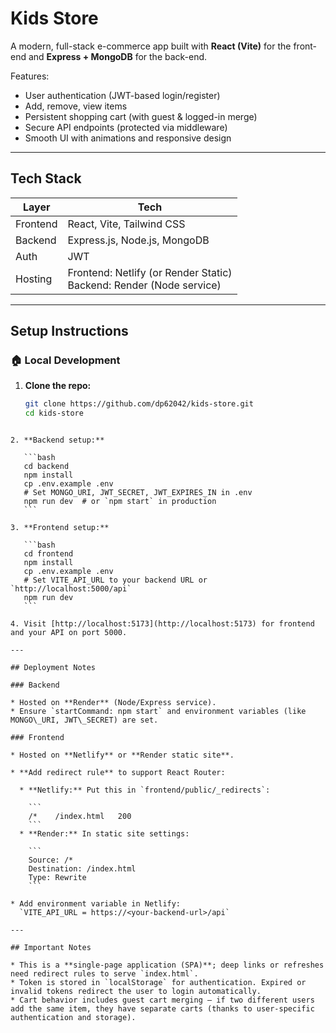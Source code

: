 
# Kids Store

A modern, full-stack e-commerce app built with **React (Vite)** for the front-end and **Express + MongoDB** for the back-end.

Features:
- User authentication (JWT-based login/register)
- Add, remove, view items
- Persistent shopping cart (with guest & logged-in merge)
- Secure API endpoints (protected via middleware)
- Smooth UI with animations and responsive design

---

##  Tech Stack

| Layer       | Tech                         |
|-------------|------------------------------|
| Frontend    | React, Vite, Tailwind CSS    |
| Backend     | Express.js, Node.js, MongoDB |
| Auth        | JWT                          |
| Hosting     | Frontend: Netlify (or Render Static) <br> Backend: Render (Node service) |

---

##  Setup Instructions

### 🏠 Local Development

1. **Clone the repo:**
   ```bash
   git clone https://github.com/dp62042/kids-store.git
   cd kids-store
````

2. **Backend setup:**

   ```bash
   cd backend
   npm install
   cp .env.example .env
   # Set MONGO_URI, JWT_SECRET, JWT_EXPIRES_IN in .env
   npm run dev  # or `npm start` in production
   ```

3. **Frontend setup:**

   ```bash
   cd frontend
   npm install
   cp .env.example .env
   # Set VITE_API_URL to your backend URL or `http://localhost:5000/api`
   npm run dev
   ```

4. Visit [http://localhost:5173](http://localhost:5173) for frontend and your API on port 5000.

---

## Deployment Notes

### Backend

* Hosted on **Render** (Node/Express service).
* Ensure `startCommand: npm start` and environment variables (like MONGO\_URI, JWT\_SECRET) are set.

### Frontend

* Hosted on **Netlify** or **Render static site**.

* **Add redirect rule** to support React Router:

  * **Netlify:** Put this in `frontend/public/_redirects`:

    ```
    /*    /index.html   200
    ```
  * **Render:** In static site settings:

    ```
    Source: /*
    Destination: /index.html
    Type: Rewrite
    ```

* Add environment variable in Netlify:
  `VITE_API_URL = https://<your-backend-url>/api`

---

## Important Notes

* This is a **single-page application (SPA)**; deep links or refreshes need redirect rules to serve `index.html`.
* Token is stored in `localStorage` for authentication. Expired or invalid tokens redirect the user to login automatically.
* Cart behavior includes guest cart merging — if two different users add the same item, they have separate carts (thanks to user-specific authentication and storage).




